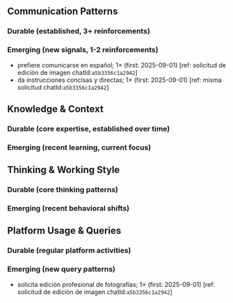 ## Communication Patterns
### Durable (established, 3+ reinforcements)

### Emerging (new signals, 1-2 reinforcements)
- prefiere comunicarse en español; 1× (first: 2025-09-01) [ref: solicitud de edición de imagen chatId:`a5b3356c1a2942`]
- da instrucciones concisas y directas; 1× (first: 2025-09-01) [ref: misma solicitud chatId:`a5b3356c1a2942`]

## Knowledge & Context
### Durable (core expertise, established over time)

### Emerging (recent learning, current focus)

## Thinking & Working Style
### Durable (core thinking patterns)

### Emerging (recent behavioral shifts)

## Platform Usage & Queries
### Durable (regular platform activities)

### Emerging (new query patterns)
- solicita edición profesional de fotografías; 1× (first: 2025-09-01) [ref: solicitud de edición de imagen chatId:`a5b3356c1a2942`]